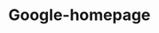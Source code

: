 # Google-homepage
<!--This is a The Odin Project project for a Google clone homepage. This would just be a front end with no connection to the backend.>

I don't know why it looks like the comment tag also works in markdown. :-)
